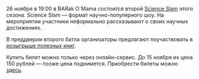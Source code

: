 26 ноября в 19:00 в BARak O\`Mama состоится второй [Science Slam](https://vk.com/science_slam_vrn_26_11_18) этого сезона. Science Slam — формат научно-популярного шоу. На мероприятии участники неформально рассказывают о своих научных достижениях.

В преддверии второго батла организаторы предлагают поучаствовать в [розыгрыше полезных книг](https://vk.cc/8H8L4Q).

Купить билет можно только через онлайн-сервис. До 15 ноября их цена 150 рублей — позже цена поднимется. Приобрести билеты можно [здесь](https://vk.cc/8HmOF9).